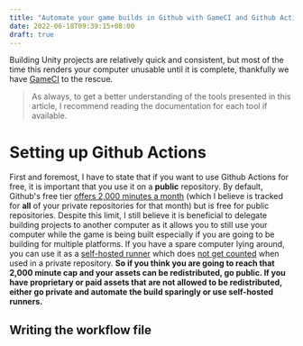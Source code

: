 ```yaml
---
title: "Automate your game builds in Github with GameCI and Github Actions"
date: 2022-06-18T09:39:15+08:00
draft: true
---
```


Building Unity projects are relatively quick and consistent, but most of the time this renders your computer unusable until it is complete, thankfully we have [GameCI](https://game.ci) to the rescue.

> As always, to get a better understanding of the tools presented in this article, I recommend reading the documentation for each tool if available.

# Setting up Github Actions
First and foremost, I have to state that if you want to use Github Actions for free, it is important that you use it on a **public** repository. By default, Github's free tier [offers 2,000 minutes a month](https://github.com/pricing) (which I believe is tracked for **all** of your private repositories for that month) but is free for public repositories. Despite this limit, I still believe it is beneficial to delegate building projects to another computer as it allows you to still use your computer while the game is being built especially if you are going to be building for multiple platforms. If you have a spare computer lying around, you can use it as a [self-hosted runner](https://docs.github.com/en/enterprise-server@3.2/actions/hosting-your-own-runners/about-self-hosted-runners) which does [not get counted](https://github.community/t/does-using-self-hosted-runners-add-to-action-minutes-usage/18281) when used in a private repository. **So if you think you are going to reach that 2,000 minute cap and your assets can be redistributed, go public. If you have proprietary or paid assets that are not allowed to be redistributed, either go private and automate the build sparingly or use self-hosted runners.**

## Writing the workflow file